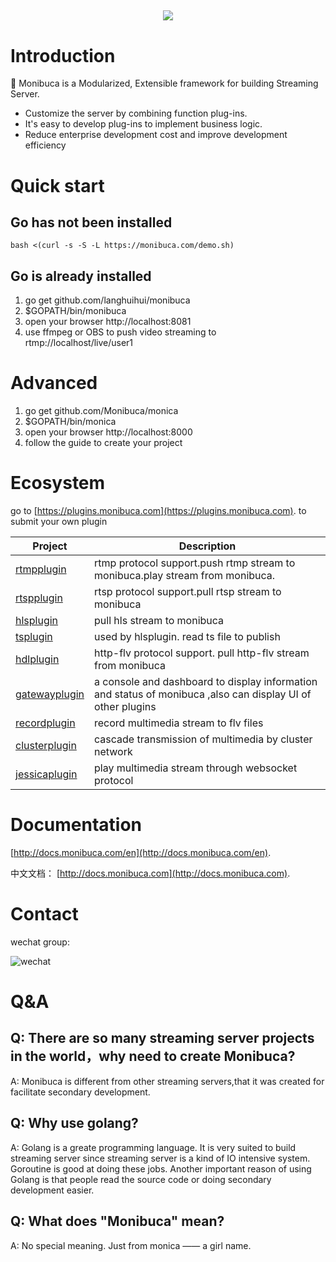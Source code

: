 
<h2 align="center">
<img src="https://monibuca.com/img/logo.b5357057.png"></h2>

# Introduction

🧩 Monibuca is a Modularized, Extensible framework for building Streaming Server. 
- Customize the server by combining function plug-ins. 
- It's easy to develop plug-ins to implement business logic. 
- Reduce enterprise development cost and improve development efficiency

# Quick start

## Go has not been installed
```
bash <(curl -s -S -L https://monibuca.com/demo.sh) 
```
## Go is already installed

1. go get github.com/langhuihui/monibuca
2. $GOPATH/bin/monibuca
3. open your browser http://localhost:8081
4. use ffmpeg or OBS to push video streaming to rtmp://localhost/live/user1

# Advanced

1. go get github.com/Monibuca/monica
2. $GOPATH/bin/monica
3. open your browser http://localhost:8000
4. follow the guide to create your project

# Ecosystem

go to 
[https://plugins.monibuca.com](https://plugins.monibuca.com).
to submit your own plugin

| Project | Description  |
|---------| -------------|
|[rtmpplugin]|rtmp protocol support.push rtmp stream to monibuca.play stream from monibuca.
|[rtspplugin]|rtsp protocol support.pull rtsp stream to monibuca
|[hlsplugin]|pull hls stream to monibuca
|[tsplugin]|used by hlsplugin. read ts file to publish
|[hdlplugin]|http-flv protocol support. pull http-flv stream from monibuca
|[gatewayplugin]|a console and dashboard to display information and status of monibuca ,also can display UI of other plugins 
|[recordplugin]|record multimedia stream to flv files
|[clusterplugin]|cascade transmission of multimedia by cluster network
|[jessicaplugin]|play multimedia stream through websocket protocol

[rtmpplugin]: https://github.com/Monibuca/rtmpplugin
[rtspplugin]: https://github.com/Monibuca/rtspplugin
[hlsplugin]:https://github.com/Monibuca/hlspplugin
[tsplugin]:https://github.com/Monibuca/tspplugin
[hdlplugin]:https://github.com/Monibuca/hdlplugin
[gatewayplugin]:https://github.com/Monibuca/gatewayplugin
[recordplugin]:https://github.com/Monibuca/recordplugin
[clusterplugin]:https://github.com/Monibuca/clusterplugin
[jessicaplugin]:https://github.com/Monibuca/jessicaplugin

# Documentation

[http://docs.monibuca.com/en](http://docs.monibuca.com/en).

中文文档：
[http://docs.monibuca.com](http://docs.monibuca.com).

# Contact

wechat group:

![wechat](https://monibuca.com/wechat.png?t=4.30)

# Q&A

## Q: There are so many streaming server projects in the world，why need to create Monibuca?

A: Monibuca is different from other streaming servers,that it was created for facilitate secondary development.

## Q: Why use golang?

A: Golang is a greate programming language. It is very suited to build streaming server since streaming server is a kind of IO intensive system. Goroutine is good at doing these jobs. Another important reason of using Golang is that people read the source code or doing secondary development easier.

## Q: What does "Monibuca" mean?

A: No special meaning. Just from monica —— a girl name. 
